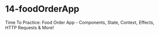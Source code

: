 # 14-foodOrderApp
Time To Practice: Food Order App - Components, State, Context, Effects, HTTP Requests & More!
